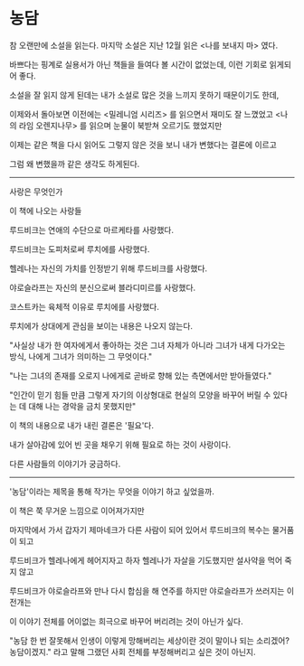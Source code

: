 # 농담

참 오랜만에 소설을 읽는다. 마지막 소설은 지난 12월 읽은 <나를 보내지 마> 였다.

바쁘다는 핑계로 실용서가 아닌 책들을 들여다 볼 시간이 없었는데, 이런 기회로 읽게되어 좋다.

소설을 잘 읽지 않게 된데는 내가 소설로 많은 것을 느끼지 못하기 때문이기도 한데,

이제와서 돌아보면 이전에는 <밀레니엄 시리즈> 를 읽으면서 재미도 잘 느꼈었고 <나의 라임 오렌지나무> 를 읽으며 눈물이 북받쳐 오르기도 했었지만

이제는 같은 책을 다시 읽어도 그렇지 않은 것을 보니 내가 변했다는 결론에 이르고

그럼 왜 변했을까 같은 생각도 하게된다.



---



사랑은 무엇인가



이 책에 나오는 사랑들



루드비크는 연애의 수단으로 마르케타를 사랑했다.

루드비크는 도피처로써 루치에를 사랑했다.

헬레나는 자신의 가치를 인정받기 위해 루드비크를 사랑했다.

야로슬라프는 자신의 분신으로써 블라디미르를 사랑했다.

코스트카는 육체적 이유로 루치에를 사랑했다.

루치에가 상대에게 관심을 보이는 내용은 나오지 않는다.



"사실상 내가 한 여자에게서 좋아하는 것은 그녀 자체가 아니라 그녀가 내게 다가오는 방식, 나에게 그녀가 의미하는 그 무엇이다."

"나는 그녀의 존재를 오로지 나에게로 곧바로 향해 있는 측면에서만 받아들였다."

"인간이 믿기 힘들 만큼 그렇게 자기의 이상형대로 현실의 모양을 바꾸어 버릴 수 있다는 데 대해 나는 경악을 금치 못했지만"



이 책의 내용으로 내가 내린 결론은 '필요'다.

내가 살아감에 있어 빈 곳을 채우기 위해 필요로 하는 것이 사랑이다.

다른 사람들의 이야기가 궁금하다.

---

'농담'이라는 제목을 통해 작가는 무엇을 이야기 하고 싶었을까.

이 책은 쭉 무거운 느낌으로 이어져가지만

마지막에서 가서 갑자기 제마네크가 다른 사람이 되어 있어서 루드비크의 복수는 물거품이 되고

루드비크가 헬레나에게 헤어지자고 하자 헬레나가 자살을 기도했지만 설사약을 먹어 죽지 않고

루드비크가 야로슬라프와 만나 다시 합심을 해 연주를 하지만 야로슬라프가 쓰러지는 이 전개는

이 이야기 전체를 어이없는 희극으로 바꾸어 버리려는 것이 아닌가 싶다.

"농담 한 번 잘못해서 인생이 이렇게 망해버리는 세상이란 것이 말이나 되는 소리겠어? 농담이겠지." 라고 말해 그랬던 사회 전체를 부정해버리고 싶은 것이 아닌지.
